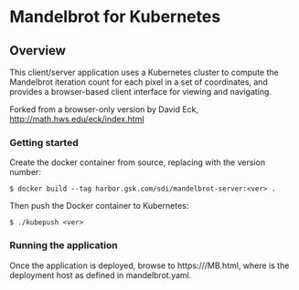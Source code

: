 # Mandelbrot for Kubernetes

## Overview
This client/server application uses a Kubernetes cluster to compute the Mandelbrot iteration count for each pixel in a set of coordinates, 
and provides a browser-based client interface for viewing and navigating.

Forked from a browser-only version by David Eck, http://math.hws.edu/eck/index.html

### Getting started
Create the docker container from source, replacing <ver> with the version number:
```
$ docker build --tag harbor.gsk.com/sdi/mandelbrot-server:<ver> .
```
Then push the Docker container to Kubernetes:
```
$ ./kubepush <ver>
```

### Running the application
Once the application is deployed, browse to https://<host>/MB.html, where <host> is the deployment host as defined in mandelbrot.yaml.
